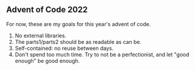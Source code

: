 ## Advent of Code 2022

For now, these are my goals for this year's advent of code.

1. No external libraries.
2. The parts1/parts2 should be as readable as can be.
3. Self-contained: no reuse between days.
4. Don't spend too much time. Try to not be a perfectionist, and let "good
   enough" be good enough.

